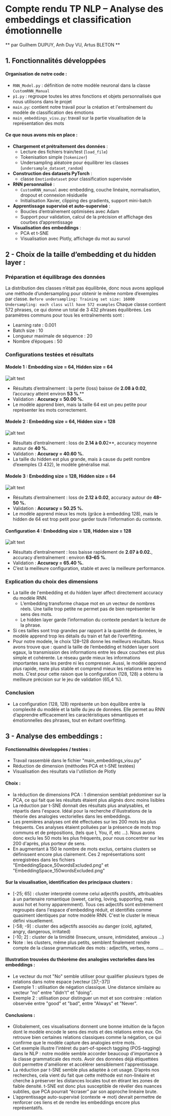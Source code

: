 # Compte rendu TP NLP – Analyse des embeddings et classification émotionnelle
** par Guilhem DUPUY, Anh Duy VU, Artus BLETON **

## 1. Fonctionnalités développées

#### Organisation de notre code : 
- `RNN_Model.py` : définition de notre modèle neuronal dans la classe `CustomRNN_Manual`
- `p1.py` : regroupe toutes les atres fonctions et objets personnalisés que nous utilisons dans le projet
- `main.py`: contient notre travail pour la création et l'entraînement du modèle de classification des émotions
- `main_embeddings_visu.py`: travail sur la partie visualisation de la représentation des mots

#### Ce que nous avons mis en place : 
- **Chargement et prétraitement des données** :  
  - Lecture des fichiers train/test (`load_file`)  
  - Tokenisation simple (`tokenizer`)  
  - Undersampling aléatoire pour équilibrer les classes (`undersample_dataset_random`)  
- **Construction des datasets PyTorch** :  
  - classe `EmotionDataset` pour classification supervisée  
- **RNN personnalisé** :  
  - `CustomRNN_manual` avec embedding, couche linéaire, normalisation, dropout et connexion résiduelle
  - Initialisation Xavier, clipping des gradients, support mini-batch  
- **Apprentissage supervisé et auto-supervisé** :  
  - Boucles d’entraînement optimisées avec Adam
  - Support pour validation, calcul de la précision et affichage des courbes d’apprentissage
- **Visualisation des embeddings** :  
  - PCA et t-SNE
  - Visualisation avec Plotly, affichage du mot au survol

## 2 - Choix de la taille d’embedding et du hidden layer : 
### Préparation et équilibrage des données
La distribution des classes n’était pas équilibrée, donc nous avons appliqué une méthode d’undersampling pour obtenir le même nombre d’exemples par classe. 
`
Before undersampling:
Training set size: 16000
Undersampling: each class will have 572 examples
`
Chaque classe contient 572 phrases, ce qui donne un total de 3 432 phrases équilibrées. Les paramètres communs pour tous les entraînements sont :
- Learning rate : 0.001
- Batch size : 10
- Longueur maximale de séquence : 20
- Nombre d’époques : 50

### Configurations testées et résultats
#### Modele 1 : Embedding size = 64, Hidden size = 64
![alt text](Figure_64_64.png)
- Résultats d’entraînement : la perte (loss) baisse de **2.08 à 0.02**, l’accuracy atteint environ **53 %**.**
- Validation : **Accuracy = 50.00 %.**
- Le modèle apprend bien, mais la taille 64 est un peu petite pour représenter les mots correctement.

#### Modele 2 : Embedding size = 64, Hidden size = 128
![alt text](Firgure_64_128.png)
- Résultats d’entraînement : loss de **2.14 à 0.0**2**, accuracy moyenne autour de **40 %.**
- Validation : **Accuracy = 40.60 %.**
- La taille du hidden est plus grande, mais à cause du petit nombre d’exemples (3 432), le modèle généralise mal.
#### Modele 3 : Embedding size = 128, Hidden size = 64
![alt text](Figure_128_64.png)
- Résultats d’entraînement : loss de **2.12 à 0.02**, accuracy autour de **48–50 %.**
- Validation : **Accuracy = 50.25 %.**
- Le modèle apprend mieux les mots (grâce à embedding 128), mais le hidden de 64 est trop petit pour garder toute l’information du contexte.
#### Configuration 4 : Embedding size = 128, Hidden size = 128
![alt text](Figure_128_128.png)
- Résultats d’entraînement : loss baisse rapidement de **2.07 à 0.02.**, accuracy d’entraînement : environ **63–65 %**.
- Validation : **Accuracy = 65.40 %.**
- C’est la meilleure configuration, stable et avec la meilleure performance.

### Explication du choix des dimensions 
- La taille de l'embedding et du hidden layer affect directement accuracy du modèle RNN.
  - L’embedding transforme chaque mot en un vecteur de nombres réels. Une taille trop petite ne permet pas de bien représenter le sens des mots.
  - Le hidden layer garde l’information du contexte pendant la lecture de la phrase.
- Si ces tailles sont trop grandes par rapport à la quantité de données, le modèle apprend trop les détails du train et fait de l’overfitting.
- Pour notre modele,  le choix 128–128 donne les meilleurs résultats. Nous avons trouve que : quand la taille de l’embedding et hidden layer sont egaux, la transmission des informations entre les deux couches est plus simple et cohérente. Le réseau garde mieux les informations importantes sans les perdre ni les compresser. Aussi, le modèle apprend plus rapide, reste plus stable et comprend mieux les relations entre les mots. C’est pour cette raison que la configuration (128, 128) a obtenu la meilleure précision sur le jeu de validation (65,4 %).

### Conclusion
- La configuration (128, 128) représente un bon équilibre entre la complexité du modèle et la taille du jeu de données. Elle permet au RNN d’apprendre efficacement les caractéristiques sémantiques et émotionnelles des phrases, tout en évitant overfitting.


## 3 - Analyse des embeddings : 

#### Fonctionnalités développées / testées : 
- Travail rassemblé dans le fichier "main_embeddings_visu.py"
- Réduction de dimension (méthodes PCA et t-SNE testées)
- Visualisation des résultats via l'utilistion de Plotly

#### Choix : 
- la réduction de dimensions PCA : 1 dimension semblait prédominer sur la PCA, ce qui fait que les résultats étaient plus alignés donc moins lisibles
- La réduction par t-SNE donnait des résultats plus analysables, et répartis dans l'espace. Idéal pour la recherche d'illustrations de la théorie des analogies vectorielles dans les embeddings.
- Les premières analyses ont été effectuées sur les 200 mots les plus fréquents. Ces analyses étaient polluées par la présence de mots trop communs et de prépositions, (tels que I, You, if, etc ...). Nous avons donc exclu les 50 mots les plus fréquents, pour nous concentrer sur les 200 d'après, plus porteur de sens.
- En augmentant à 150 le nombre de mots exclus, certains clusters se définissent encore plus clairement. Ces 2 représentations sont enregistrées dans les fichiers "EmbeddingSpace_50wordsExcluded.png" et "EmbeddingSpace_150wordsExcluded.png"

#### Sur la visualisation, identification des principaux clusters : 
- [-25; 65] : cluster interprété comme celui adjectifs positifs, attribuables à un partenaire romantique (sweet, caring, loving, supporting, mais aussi hot et horny apparemment). Tous ces adjectifs sont extrèmement regroupés dans l'espace d'embedding réduit, et identifiés comme quasiment identiques par notre modèle RNN. C'est le cluster le mieux défini visuellement.
- [-58; -9] : cluster des adjectifs associés au danger (cold, agitated, angry, dangerous, irritated)
- [-10; 2] : cluster de la timidité (Insecure, unsure, intimidated, anxious ...)
- Note : les clusters, même plus petits, semblent finalement rendre compte de la classe grammaticale des mots : adjectifs, verbes, noms ...

#### Illustration trouvées du théorème des analogies vectorielles dans les embeddings :
- Le vecteur du mot "No" semble utiliser pour qualifier plusieurs types de relations dans notre espace (vecteur [37;-37])
- Exemple 1 : utilisation de négation classique. Une distance similaire au vecteur "no" entre "didn't" et "doing".
- Exemple 2 : utilisation pour distinguer un mot et son contraire : relation observée entre "good" et "bad", entre "Always" et "Never".

#### Conclusions : 
- Globalement, ces visualisations donnent une bonne intuition de la façon dont le modèle encode le sens des mots et des relations entre eux. On retrouve bien certaines relations classiques comme la négation, ce qui confirme que le modèle capture des analogies entre mots.
- Cet exemple illustre l'intéret du part-of-speech tagging (POS-tagging) dans le NLP : notre modèle semble accorder beaucoup d'importance à la classe grammaticale des mots. Avoir des données déjà étiquettées doit permettre d'améliorer et accélérer sensiblement l'apprentissage.
- La réduction par t-SNE semble plus adaptée à cet usage. D’après nos recherches, cela vient du fait que cette méthode est non-linéaire et cherche à préserver les distances locales tout en étirant les zones de faible densité. t-SNE est donc plus susceptible de révéler des nuances subtiles, que PCA pourrait “écraser” par son approche linéaire brute.
- L’apprentissage auto-supervisé (contexte => mot) devrait permettre de renforcer ces liens et de rendre les embeddings encore plus représentatifs.
